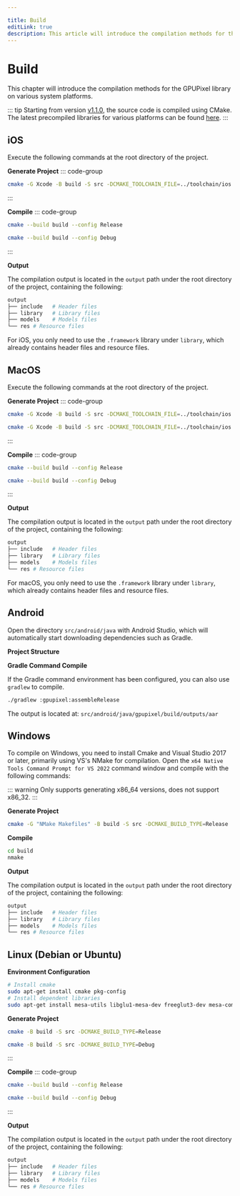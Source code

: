```yaml
---

title: Build
editLink: true
description: This article will introduce the compilation methods for the GPUPixel library on various system platforms.
---
```



# Build

This chapter will introduce the compilation methods for the GPUPixel library on various system platforms.

::: tip
Starting from version [v1.1.0](https://github.com/pixpark/gpupixel/releases/tag/v1.1.1), the source code is compiled using CMake. The latest precompiled libraries for various platforms can be found [here](https://github.com/pixpark/gpupixel/releases/latest).
:::

## iOS
Execute the following commands at the root directory of the project.

**Generate Project**
::: code-group
```bash [Arm64]
cmake -G Xcode -B build -S src -DCMAKE_TOOLCHAIN_FILE=../toolchain/ios.toolchain.cmake -DPLATFORM=OS64
```
:::

**Compile**
::: code-group

```bash [Release]
cmake --build build --config Release
```

```bash [Debug]
cmake --build build --config Debug
```
:::

**Output**

The compilation output is located in the `output` path under the root directory of the project, containing the following:
```bash
output
├── include   # Header files
├── library   # Library files
├── models    # Models files
└── res # Resource files
```
For iOS, you only need to use the `.framework` library under `library`, which already contains header files and resource files.

## MacOS
Execute the following commands at the root directory of the project.

**Generate Project**
::: code-group
```bash [Apple Silicon]
cmake -G Xcode -B build -S src -DCMAKE_TOOLCHAIN_FILE=../toolchain/ios.toolchain.cmake -DPLATFORM=MAC_ARM64 
```
```bash [Intel]
cmake -G Xcode -B build -S src -DCMAKE_TOOLCHAIN_FILE=../toolchain/ios.toolchain.cmake -DPLATFORM=MAC -DCMAKE_BUILD_TYPE=Release
```
:::

**Compile**
::: code-group

```bash [Release]
cmake --build build --config Release
```

```bash [Debug]
cmake --build build --config Debug
```
:::

**Output**

The compilation output is located in the `output` path under the root directory of the project, containing the following:
```bash
output
├── include   # Header files
├── library   # Library files
├── models    # Models files
└── res # Resource files
```
For macOS, you only need to use the `.framework` library under `library`, which already contains header files and resource files.

## Android

Open the directory `src/android/java` with Android Studio, which will automatically start downloading dependencies such as Gradle.

**Project Structure**
 
**Gradle Command Compile**

If the Gradle command environment has been configured, you can also use `gradlew` to compile.

```bash
./gradlew :gpupixel:assembleRelease
```

The output is located at: `src/android/java/gpupixel/build/outputs/aar`

## Windows

To compile on Windows, you need to install Cmake and Visual Studio 2017 or later, primarily using VS's NMake for compilation. Open the `x64 Native Tools Command Prompt for VS 2022` command window and compile with the following commands:

::: warning
Only supports generating x86_64 versions, does not support x86_32.
:::

**Generate Project**

```bash
cmake -G "NMake Makefiles" -B build -S src -DCMAKE_BUILD_TYPE=Release
```

**Compile**
```bash
cd build 
nmake
```

**Output**

The compilation output is located in the `output` path under the root directory of the project, containing the following:
```bash
output
├── include   # Header files
├── library   # Library files
├── models    # Models files
└── res # Resource files
```

## Linux (Debian or Ubuntu)

**Environment Configuration**

```bash
# Install cmake
sudo apt-get install cmake pkg-config
# Install dependent libraries
sudo apt-get install mesa-utils libglu1-mesa-dev freeglut3-dev mesa-common-dev libglfw3-dev
```

**Generate Project**
```bash [Release]
cmake -B build -S src -DCMAKE_BUILD_TYPE=Release
```

```bash [Debug]
cmake -B build -S src -DCMAKE_BUILD_TYPE=Debug
```
:::

**Compile**
::: code-group
```bash [Release]
cmake --build build --config Release
```

```bash [Debug]
cmake --build build --config Debug
```
:::

**Output**

The compilation output is located in the `output` path under the root directory of the project, containing the following:
```bash
output
├── include   # Header files
├── library   # Library files
├── models    # Models files
└── res # Resource files
```